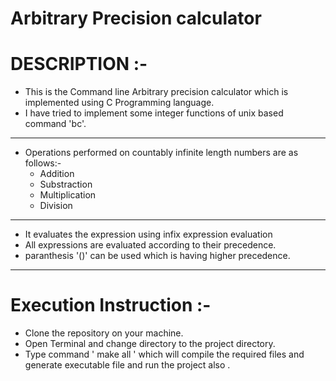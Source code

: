 
# Arbitrary Precision calculator

# DESCRIPTION :-
- This is the Command line Arbitrary precision calculator which is implemented using C Programming language.
- I have tried to implement some integer functions of unix based command 'bc'.

-------

- Operations performed on countably infinite length numbers are as follows:-
    - Addition
    - Substraction
    - Multiplication
    - Division

-------
- It evaluates the expression using infix expression evaluation
- All expressions are evaluated according to their precedence.
- paranthesis '()' can be used which is having higher precedence.
-----------
# Execution Instruction :-
- Clone the repository on your machine.
- Open Terminal and change directory to the project directory.
- Type command ' make all ' which will compile the required files and generate executable file and run the project also .
